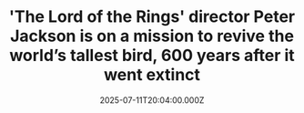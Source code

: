 ---
title: "'The Lord of the Rings' director Peter Jackson is on a mission to revive the world’s tallest bird, 600 years after it went extinct"
date: 2025-07-11T20:04:00.000Z
category: Human Kindness
externalLink: "https://www.goodgoodgood.co/articles/peter-jackson-colossal-biosciences-moa-bird-extinct"
image: ""
excerpt: "An enormous flightless bird is slated to be the next de-extinction project at Colossal Biosciences. Their biggest supporter? 'The Lord of the Rings' director Peter Jackson.…"
---